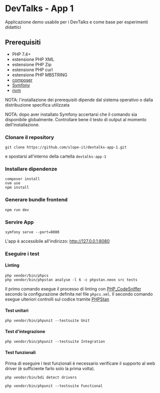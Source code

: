 # DevTalks - App 1
Applicazione demo usabile per i DevTalks e come base per esperimenti didattici

## Prerequisiti
- PHP 7.4+
- estensione PHP XML
- estensione PHP Zip
- estensione PHP curl
- estensione PHP MBSTRING
- [composer](https://getcomposer.org/)
- [Symfony](https://symfony.com/download)
- [nvm](https://github.com/nvm-sh/nvm)

NOTA: l'installazione dei prerequisiti dipende dal sistema operativo o dalla distribuzione specifica utilizzata

NOTA: dopo aver installato Symfony accertarsi che il comando sia disponibile globalmente. Controllare bene il testo di output al momento dell'installazione.

### Clonare il repository
```shell
git clone https://github.com/slope-it/devtalks-app-1.git
```
e spostarsi all'interno della cartella `devtalks-app-1`

### Installare dipendenze
```shell
composer install
nvm use
npm install
```

### Generare bundle frontend
```shell
npm run dev
```

### Servire App
```shell
symfony serve --port=8080
```
L'app è accessibile all'indirizzo: http://127.0.0.1:8080

### Eseguire i test

#### Linting
```shell
php vendor/bin/phpcs
php vendor/bin/phpstan analyse -l 6 -c phpstan.neon src tests
```
Il primo comando esegue il processo di linting con [PHP_CodeSniffer](https://github.com/squizlabs/PHP_CodeSniffer) secondo la configurazione definita nel file `phpcs.xml`.
Il secondo comando esegue ulteriori controlli sul codice tramite [PHPStan](https://phpstan.org/user-guide/getting-started)

#### Test unitari
```shell
php vendor/bin/phpunit --testsuite Unit
```

#### Test d'integrazione
```shell
php vendor/bin/phpunit --testsuite Integration
```

#### Test funzionali
Prima di eseguire i test funzionali è necessario verificare il supporto al web driver (è sufficiente farlo solo la prima volta).
```shell
php vendor/bin/bdi detect drivers
```

```shell
php vendor/bin/phpunit --testsuite Functional
```
